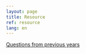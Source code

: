 ```yaml
---
layout: page
title: Resource 
ref: resource
lang: en
---
```


[Questions from previous years](https://drive.google.com/drive/u/2/folders/1wxJtd9izyW68ttU7e0uFChqxiS_GdPRd)